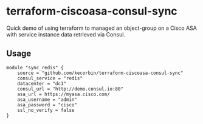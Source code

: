 # terraform-ciscoasa-consul-sync

Quick demo of using terraform to managed an object-group on a Cisco ASA with service instance data retrieved via Consul.


## Usage

```
module "sync_redis" {
    source = "github.com/kecorbin/terraform-ciscoasa-consul-sync"
    consul_service = "redis"
    datacenter = "dc1"
    consul_url = "http://demo.consul.io:80"
    asa_url = https://myasa.cisco.com/
    asa_username = "admin"
    asa_password = "cisco"
    ssl_no_verify = false
}
```